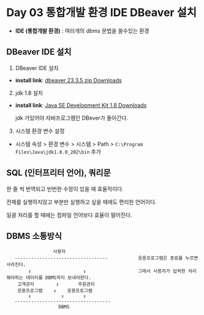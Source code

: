 # Day 03 통합개발 환경 IDE DBeaver 설치
- **IDE (통합개발 환경)** : 여러개의 dbms 문법을 쓸수있는 환경

## DBeaver IDE 설치
1. DBeaver IDE 설치 
- **install link**: [dbeaver 23.3.5 zip Downloads](https://dbeaver.io/files/23.3.5/)

2. jdk 1.8 설치
- **install link**: [Java SE Development Kit 1.8 Downloads](https://www.oracle.com/kr/java/technologies/javase/javase8-archive-downloads.html)

    jdk 가있어야 자바프로그램인 DBever가 돌아간다.

3. 시스템 환경 변수 설정
- 시스템 속성 > 환경 변수 > 시스템 > Path > `C:\Program Files\Java\jdk1.8.0_202\bin` 추가

## SQL (인터프리터 언어), 쿼리문
한 줄 씩 번역되고 빈번한 수정이 있을 때 효율적이다.

전체를 실행하지않고 부분만 실행하고 싶을 때에도 편리한 언어이다.

일괄 처리를 할 때에는 컴파일 언어보다 효율이 떨어진다.

## DBMS 소통방식
```
                 사용자
   ----------------------------------           응용프로그램은 종료를 누르면 사라진다. 
        ↕                   ↕                   그래서 사용자가 입력한 처리해야하는 데이터를 DBMS까지 보내야한다.
    고객관리        ↕       주문관리
    응용프로그램    ↕    응용프로그램
        ↕           ↕       ↕
   -----------------------------------    
                   DBMS
```




